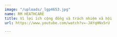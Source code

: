 ```yaml
---
image: "/uploads/_lgp4653.jpg"
name: RM HEATHCARE
title: Vì lợi ích cộng đồng và trách nhiệm xã hội
url: https://www.youtube.com/watch?v=-JAYqHNx5rU

---
```

